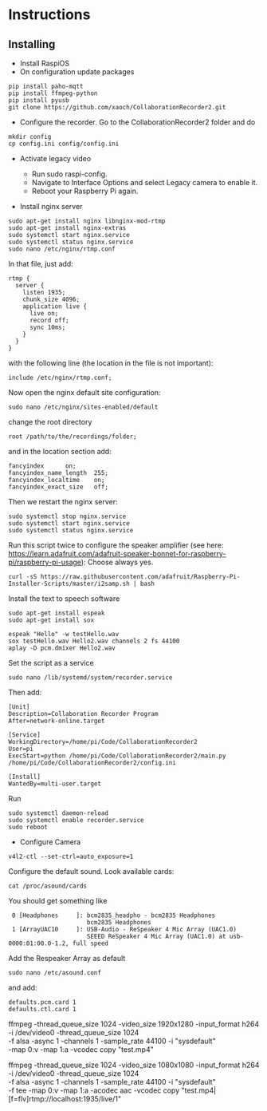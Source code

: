 # Instructions

## Installing

* Install RaspiOS
* On configuration update packages
```
pip install paho-mqtt
pip install ffmpeg-python 
pip install pyusb
git clone https://github.com/xaoch/CollaborationRecorder2.git  
```

* Configure the recorder.  Go to the CollaborationRecorder2 folder and do
```
mkdir config
cp config.ini config/config.ini
```

* Activate legacy video
  * Run sudo raspi-config.
  * Navigate to Interface Options and select Legacy camera to enable it.
  * Reboot your Raspberry Pi again.

* Install nginx server
```
sudo apt-get install nginx libnginx-mod-rtmp 
sudo apt-get install nginx-extras
sudo systemctl start nginx.service
sudo systemctl status nginx.service 
sudo nano /etc/nginx/rtmp.conf
```
In that file, just add:
```
rtmp {
  server {
    listen 1935;
    chunk_size 4096;
    application live {
      live on;
      record off;
      sync 10ms;
    }
  }
}
```
with the following line (the location in the file is not important):
```
include /etc/nginx/rtmp.conf;
 ```
Now open the nginx default site configuration:
```
sudo nano /etc/nginx/sites-enabled/default
```
change the root directory
```
root /path/to/the/recordings/folder;
```
and in the location section add:
```
fancyindex      on;
fancyindex_name_length  255;
fancyindex_localtime    on;
fancyindex_exact_size   off;
```
Then we restart the nginx server:
```
sudo systemctl stop nginx.service
sudo systemctl start nginx.service
sudo systemctl status nginx.service
```

Run this script twice to configure the speaker amplifier (see here: https://learn.adafruit.com/adafruit-speaker-bonnet-for-raspberry-pi/raspberry-pi-usage):
Choose always yes.
```
curl -sS https://raw.githubusercontent.com/adafruit/Raspberry-Pi-Installer-Scripts/master/i2samp.sh | bash
```

Install the text to speech software
```
sudo apt-get install espeak
sudo apt-get install sox

espeak "Hello" -w testHello.wav
sox testHello.wav Hello2.wav channels 2 fs 44100
aplay -D pcm.dmixer Hello2.wav
```

Set the script as a service
```
sudo nano /lib/systemd/system/recorder.service
```

Then add:
```
[Unit]
Description=Collaboration Recorder Program
After=network-online.target

[Service]
WorkingDirectory=/home/pi/Code/CollaborationRecorder2
User=pi
ExecStart=python /home/pi/Code/CollaborationRecorder2/main.py /home/pi/Code/CollaborationRecorder2/config.ini

[Install]
WantedBy=multi-user.target
```
Run
```
sudo systemctl daemon-reload
sudo systemctl enable recorder.service
sudo reboot
```
* Configure Camera
```
v4l2-ctl --set-ctrl=auto_exposure=1
```


Configure the default sound.  Look available cards:
```
cat /proc/asound/cards
```

You should get something like
```
 0 [Headphones     ]: bcm2835_headpho - bcm2835 Headphones
                      bcm2835 Headphones
 1 [ArrayUAC10     ]: USB-Audio - ReSpeaker 4 Mic Array (UAC1.0)
                      SEEED ReSpeaker 4 Mic Array (UAC1.0) at usb-0000:01:00.0-1.2, full speed
```
Add the Respeaker Array as default
```
sudo nano /etc/asound.conf
```
and add:
```
defaults.pcm.card 1
defaults.ctl.card 1
```

ffmpeg  -thread_queue_size 1024 -video_size 1920x1280 -input_format h264 -i /dev/video0 -thread_queue_size 1024\
        -f alsa -async 1 -channels 1 -sample_rate 44100 -i "sysdefault" \
        -map 0:v -map 1:a -vcodec copy "test.mp4" 

ffmpeg  -thread_queue_size 1024 -video_size 1080x1080 -input_format h264 -i /dev/video0 -thread_queue_size 1024\
        -f alsa -async 1 -channels 1 -sample_rate 44100 -i "sysdefault" \
        -f tee -map 0:v -map 1:a -acodec aac -vcodec copy "test.mp4|[f=flv]rtmp://localhost:1935/live/1"

